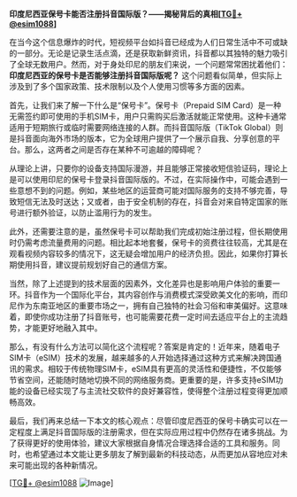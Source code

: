 **印度尼西亚保号卡能否注册抖音国际版？——揭秘背后的真相[[TG💪+ @esim1088](https://t.me/s/esim1088)]**

在当今这个信息爆炸的时代，短视频平台如抖音已经成为人们日常生活中不可或缺的一部分。无论是记录生活点滴，还是获取新鲜资讯，抖音都以其独特的魅力吸引了全球无数用户。然而，对于身处印尼的朋友们来说，一个问题常常困扰着他们：**印度尼西亚的保号卡是否能够注册抖音国际版呢？** 这个问题看似简单，但实际上涉及到了多个国家政策、技术限制以及个人使用习惯等多方面的因素。

首先，让我们来了解一下什么是“保号卡”。保号卡（Prepaid SIM Card）是一种无需签约即可使用的手机SIM卡，用户只需购买后激活就能正常使用。这种卡通常适用于短期旅行或临时需要网络连接的人群。而抖音国际版（TikTok Global）则是抖音面向海外市场的版本，它为全球用户提供了一个展示自我、分享创意的平台。那么，这两者之间是否存在某种不可逾越的障碍呢？

从理论上讲，只要你的设备支持国际漫游，并且能够正常接收短信验证码，理论上是可以使用印尼的保号卡登录抖音国际版的。不过，在实际操作中，可能会遇到一些意想不到的问题。例如，某些地区的运营商可能对国际服务的支持不够完善，导致短信无法及时送达；又或者，由于安全机制的存在，抖音会对来自特定国家的账号进行额外验证，以防止滥用行为的发生。

此外，还需要注意的是，虽然保号卡可以帮助我们完成初始注册过程，但长期使用时仍需考虑流量费用的问题。相比起本地套餐，保号卡的资费往往较高，尤其是在观看视频内容较多的情况下，这无疑会增加用户的经济负担。因此，如果你打算长期使用抖音，建议提前规划好自己的通信方案。

当然，除了上述提到的技术层面的因素外，文化差异也是影响用户体验的重要一环。抖音作为一个国际化平台，其内容创作与消费模式深受欧美文化的影响，而印尼作为东南亚地区的重要市场之一，拥有自己独特的社会习俗和审美偏好。这意味着，即使你成功注册了抖音账号，也可能需要花费一定时间去适应平台上的主流趋势，才能更好地融入其中。

那么，有没有什么方法可以简化这个流程呢？答案是肯定的！近年来，随着电子SIM卡（eSIM）技术的发展，越来越多的人开始选择通过这种方式来解决跨国通讯的需求。相较于传统物理SIM卡，eSIM具有更高的灵活性和便捷性，不仅能够节省空间，还能随时随地切换不同的网络服务商。更重要的是，许多支持eSIM功能的设备已经实现了与主流社交软件的良好兼容性，使得整个注册过程变得更加顺畅高效。

最后，我们再来总结一下本文的核心观点：尽管印度尼西亚的保号卡确实可以在一定程度上满足抖音国际版的注册需求，但在实际应用过程中仍然存在诸多挑战。为了获得更好的使用体验，建议大家根据自身情况合理选择合适的工具和服务。同时，也希望通过本文能让更多朋友了解到最新的科技动态，从而更加从容地应对未来可能出现的各种新情况。

[[TG💪+ @esim1088](https://t.me/s/esim1088) ![Image](https://i.postimg.cc/4NQfJmqS/Snipaste-2025-05-13-00-14-12.png)]